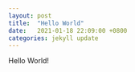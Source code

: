 ```yaml
---
layout: post
title:  "Hello World"
date:   2021-01-18 22:09:00 +0800
categories: jekyll update
---
```

Hello World!

